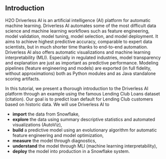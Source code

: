 ## Introduction

H2O Driverless AI is an artificial intelligence (AI) platform for automatic machine learning. Driverless AI automates some of the most difficult data science and machine learning workflows such as feature engineering, model validation, model tuning, model selection, and model deployment. It aims to achieve highest predictive accuracy, comparable to expert data scientists, but in much shorter time thanks to end-to-end automation. Driverless AI also offers automatic visualizations and machine learning interpretability (MLI). Especially in regulated industries, model transparency and explanation are just as important as predictive performance. Modeling pipelines (feature engineering and models) are exported (in full fidelity, without approximations) both as Python modules and as Java standalone scoring artifacts.

In this tutorial, we present a thorough introduction to the Driverless AI platform through an example using the famous Lending Club Loans dataset (citation). Our goal is to predict loan default for Lending Club customers based on historic data. We will use Driverless AI to 

- **import** the data from Snowflake, 
- **explore** the data using summary descriptive statistics and automated visualizations (AutoViz), 
- **build** a predictive model using an evolutionary algorithm for automatic feature engineering and model optimization,
- **measure** the model through diagnostics,
- **understand** the model through MLI (machine learning interpretability),
- **deploy** the model into production in a Snowflake system.

















